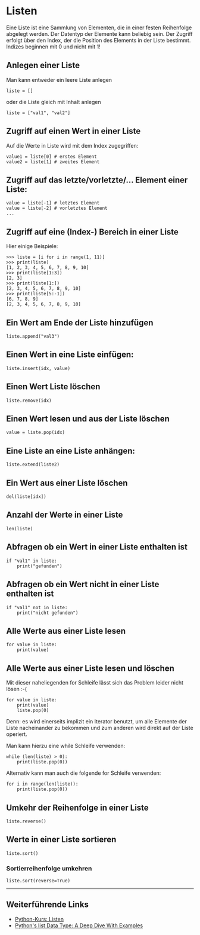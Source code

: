 # Listen
Eine Liste ist eine Sammlung von Elementen, die in einer festen Reihenfolge
abgelegt werden. Der Datentyp der Elemente kann beliebig sein. Der Zugriff erfolgt 
über den Index, der die Position des Elements in der Liste bestimmt. Indizes 
beginnen mit 0 und nicht mit 1!

## Anlegen einer Liste
Man kann entweder ein leere Liste anlegen

    liste = []

oder die Liste gleich mit Inhalt anlegen

    liste = ["val1", "val2"]

## Zugriff auf einen Wert in einer Liste
Auf die Werte in Liste wird mit dem Index zugegriffen:

    value1 = liste[0] # erstes Element
    value2 = liste[1] # zweites Element

## Zugriff auf das letzte/vorletzte/... Element einer Liste:

    value = liste[-1] # letztes Element
    value = liste[-2] # vorletztes Element
    ...

## Zugriff auf eine (Index-) Bereich in einer Liste
Hier einige Beispiele:

    >>> liste = [i for i in range(1, 11)]
    >>> print(liste)
    [1, 2, 3, 4, 5, 6, 7, 8, 9, 10]
    >>> print(liste[1:3])
    [2, 3]
    >>> print(liste[1:])
    [2, 3, 4, 5, 6, 7, 8, 9, 10]
    >>> print(liste[5:-1])
    [6, 7, 8, 9]
    [2, 3, 4, 5, 6, 7, 8, 9, 10]

## Ein Wert am Ende der Liste hinzufügen

    liste.append("val3")

## Einen Wert in eine Liste einfügen:

    liste.insert(idx, value)

## Einen Wert Liste löschen

    liste.remove(idx)

## Einen Wert lesen und aus der Liste löschen

    value = liste.pop(idx)

## Eine Liste an eine Liste anhängen:

    liste.extend(liste2)

## Ein Wert aus einer Liste löschen

    del(liste[idx])

## Anzahl der Werte in einer Liste

    len(liste)

## Abfragen ob ein Wert in einer Liste enthalten ist

    if "val1" in liste:
        print("gefunden")

## Abfragen ob ein Wert nicht in einer Liste enthalten ist

    if "val1" not in liste:
        print("nicht gefunden")

## Alle Werte aus einer Liste lesen

    for value in liste:
        print(value)

## Alle Werte aus einer Liste lesen und löschen
Mit dieser naheliegenden for Schleife lässt sich das Problem leider nicht lösen :-(

    for value in liste:
        print(value)
        liste.pop(0)

Denn: es wird einerseits implizit ein Iterator benutzt, um alle Elemente der Liste 
nacheinander zu bekommen und zum anderen wird direkt auf der Liste operiert.

Man kann hierzu eine while Schleife verwenden:

    while (len(liste) > 0):
        print(liste.pop(0))

Alternativ kann man auch die folgende for Schleife verwenden:

    for i in range(len(liste)):
        print(liste.pop(0))

## Umkehr der Reihenfolge in einer Liste

    liste.reverse()

## Werte in einer Liste sortieren

    liste.sort()

### Sortierreihenfolge umkehren

    liste.sort(reverse=True)

---

## Weiterführende Links

* [Python-Kurs: Listen](https://www.python-kurs.eu/python3_listen.php)
* [Python's list Data Type: A Deep Dive With Examples](https://realpython.com/python-list/)
